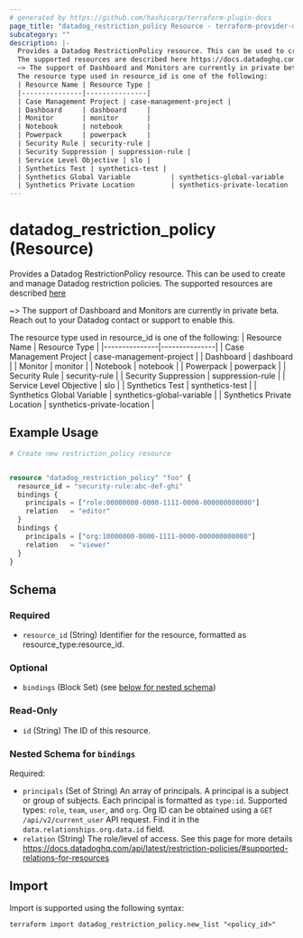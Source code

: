 ```yaml
---
# generated by https://github.com/hashicorp/terraform-plugin-docs
page_title: "datadog_restriction_policy Resource - terraform-provider-datadog"
subcategory: ""
description: |-
  Provides a Datadog RestrictionPolicy resource. This can be used to create and manage Datadog restriction policies.
  The supported resources are described here https://docs.datadoghq.com/account_management/rbac/granular_access
  ~> The support of Dashboard and Monitors are currently in private beta. Reach out to your Datadog contact or support to enable this.
  The resource type used in resource_id is one of the following:
  | Resource Name | Resource Type |
  |---------------|---------------|
  | Case Management Project | case-management-project |
  | Dashboard     | dashboard     |
  | Monitor       | monitor       |
  | Notebook      | notebook      |
  | Powerpack     | powerpack     |
  | Security Rule | security-rule |
  | Security Suppression | suppression-rule |
  | Service Level Objective | slo |
  | Synthetics Test | synthetics-test |
  | Synthetics Global Variable          | synthetics-global-variable     |
  | Synthetics Private Location         | synthetics-private-location     |
---
```


# datadog_restriction_policy (Resource)

Provides a Datadog RestrictionPolicy resource. This can be used to create and manage Datadog restriction policies.
The supported resources are described [here](https://docs.datadoghq.com/account_management/rbac/granular_access)

~> The support of Dashboard and Monitors are currently in private beta. Reach out to your Datadog contact or support to enable this.

The resource type used in resource_id is one of the following: 
| Resource Name | Resource Type |
|---------------|---------------|
| Case Management Project | case-management-project |
| Dashboard     | dashboard     |
| Monitor       | monitor       |
| Notebook      | notebook      |
| Powerpack     | powerpack     |
| Security Rule | security-rule |
| Security Suppression | suppression-rule |
| Service Level Objective | slo |
| Synthetics Test | synthetics-test |
| Synthetics Global Variable          | synthetics-global-variable     |
| Synthetics Private Location         | synthetics-private-location     |

## Example Usage

```terraform
# Create new restriction_policy resource


resource "datadog_restriction_policy" "foo" {
  resource_id = "security-rule:abc-def-ghi"
  bindings {
    principals = ["role:00000000-0000-1111-0000-000000000000"]
    relation   = "editor"
  }
  bindings {
    principals = ["org:10000000-0000-1111-0000-000000000000"]
    relation   = "viewer"
  }
}
```

<!-- schema generated by tfplugindocs -->
## Schema

### Required

- `resource_id` (String) Identifier for the resource, formatted as resource_type:resource_id.

### Optional

- `bindings` (Block Set) (see [below for nested schema](#nestedblock--bindings))

### Read-Only

- `id` (String) The ID of this resource.

<a id="nestedblock--bindings"></a>
### Nested Schema for `bindings`

Required:

- `principals` (Set of String) An array of principals. A principal is a subject or group of subjects. Each principal is formatted as `type:id`. Supported types: `role`, `team`, `user`, and `org`. Org ID can be obtained using a `GET /api/v2/current_user` API request. Find it in the `data.relationships.org.data.id` field.
- `relation` (String) The role/level of access. See this page for more details https://docs.datadoghq.com/api/latest/restriction-policies/#supported-relations-for-resources

## Import

Import is supported using the following syntax:

```shell
terraform import datadog_restriction_policy.new_list "<policy_id>"
```
